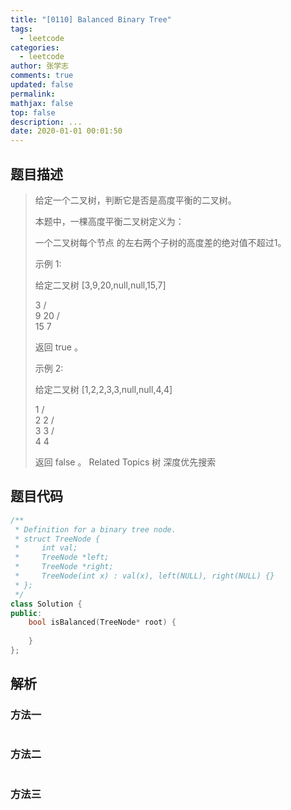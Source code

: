 ```yaml
---
title: "[0110] Balanced Binary Tree"
tags:
  - leetcode
categories:
  - leetcode
author: 张学志
comments: true
updated: false
permalink:
mathjax: false
top: false
description: ...
date: 2020-01-01 00:01:50
---
```


## 题目描述

> 给定一个二叉树，判断它是否是高度平衡的二叉树。 
> 
> 本题中，一棵高度平衡二叉树定义为： 
> 
> 
> 一个二叉树每个节点 的左右两个子树的高度差的绝对值不超过1。 
> 
> 
> 示例 1: 
> 
> 给定二叉树 [3,9,20,null,null,15,7] 
> 
> 3
> / \
> 9  20
> /  \
> 15   7 
> 
> 返回 true 。 
> 
> 示例 2: 
> 
> 给定二叉树 [1,2,2,3,3,null,null,4,4] 
> 
> 1
> / \
> 2   2
> / \
> 3   3
> / \
> 4   4
> 
> 
> 返回 false 。 
> Related Topics 树 深度优先搜索

## 题目代码

```cpp
/**
 * Definition for a binary tree node.
 * struct TreeNode {
 *     int val;
 *     TreeNode *left;
 *     TreeNode *right;
 *     TreeNode(int x) : val(x), left(NULL), right(NULL) {}
 * };
 */
class Solution {
public:
    bool isBalanced(TreeNode* root) {
        
    }
};
```

## 解析

### 方法一

```cpp

```

### 方法二

```cpp

```

### 方法三

```cpp

```


